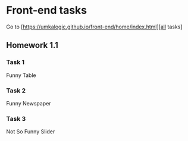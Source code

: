 # Front-end tasks
Go to [https://umkalogic.github.io/front-end/home/index.html][all tasks]


## Homework 1.1 

### Task 1 

Funny Table

### Task 2

Funny Newspaper

### Task 3

Not So Funny Slider
